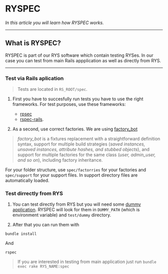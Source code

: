 # RYSPEC

*In this article you will learn how RYSPEC works.*

---

## What is RYSPEC? 

RYSPEC is part of our RYS software which contain testing RYSes. In our case you can test from main Rails appplication as well as directly from RYS. 

---

### Test via Rails aplication

> Tests are located in `RS_ROOT/spec`.

1. First you have to succesfully run tests you have to use the right frameworks. For test purposes, use these frameworks:
      - [rpsec](https://github.com/rspec/rspec-metagem)
      - [rspec-rails](https://github.com/rspec/rspec-rails).

2. As a second, use correct factories. We are using [factory_bot](https://github.com/thoughtbot/factory_bot)

> *factory_bot* is a fixtures replacement with a straightforward definition syntax, support for multiple build strategies (*saved instances, unsaved instances, attribute hashes, and stubbed objects*), and support for multiple factories for the same class (*user, admin_user, and so on*), including factory inheritance.

For your folder structure, use `spec/factorries` for your factories and `spec/support` for your support files. In support directory files are automatically loaded. 


### Test dirrectly from RYS

1. You can test directly from RYS but you will need some [dummy application](https://easysoftware.stoplight.io/docs/developer-portal-devs/docs/Hello_RYS/Getting-started-with-RYS.md). RYSPEC will look for them in `DUMMY_PATH` (which is environment variable) and `test/dummy` directory.

2. After that you can run them with
```
bundle install
```
And
```
rspec
```

>If you are interested in testing from main application just run `bundle exec rake RYS_NAME:spec`